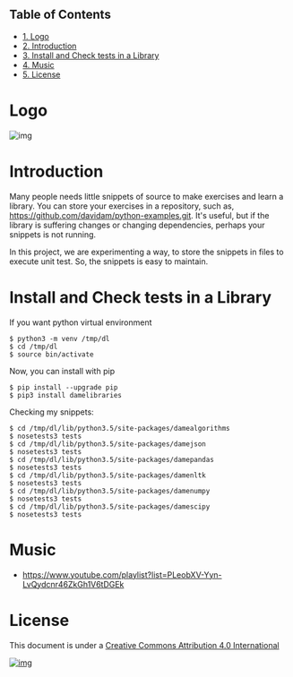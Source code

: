 <div id="table-of-contents">
<h2>Table of Contents</h2>
<div id="text-table-of-contents">
<ul>
<li><a href="#sec-1">1. Logo</a></li>
<li><a href="#sec-2">2. Introduction</a></li>
<li><a href="#sec-3">3. Install and Check tests in a Library</a></li>
<li><a href="#sec-4">4. Music</a></li>
<li><a href="#sec-5">5. License</a></li>
</ul>
</div>
</div>

# Logo<a id="sec-1" name="sec-1"></a>

![img](https://upload.wikimedia.org/wikipedia/commons/thumb/6/65/Magpie_in_Madrid_%28Spain%29_91.jpg/636px-Magpie_in_Madrid_%28Spain%29_91.jpg)

# Introduction<a id="sec-2" name="sec-2"></a>

Many people needs little snippets of source to make exercises and
learn a library. You can store your exercises in a repository, such
as, <https://github.com/davidam/python-examples.git>. It's useful, but
if the library is suffering changes or changing dependencies, perhaps
your snippets is not running.

In this project, we are experimenting a way, to store the snippets in
files to execute unit test. So, the snippets is easy to maintain.

# Install and Check tests in a Library<a id="sec-3" name="sec-3"></a>

If you want python virtual environment

    $ python3 -m venv /tmp/dl
    $ cd /tmp/dl
    $ source bin/activate

Now, you can install with pip

    $ pip install --upgrade pip
    $ pip3 install damelibraries

Checking my snippets:

    $ cd /tmp/dl/lib/python3.5/site-packages/damealgorithms
    $ nosetests3 tests
    $ cd /tmp/dl/lib/python3.5/site-packages/damejson
    $ nosetests3 tests
    $ cd /tmp/dl/lib/python3.5/site-packages/damepandas
    $ nosetests3 tests
    $ cd /tmp/dl/lib/python3.5/site-packages/damenltk
    $ nosetests3 tests
    $ cd /tmp/dl/lib/python3.5/site-packages/damenumpy
    $ nosetests3 tests
    $ cd /tmp/dl/lib/python3.5/site-packages/damescipy
    $ nosetests3 tests

# Music<a id="sec-4" name="sec-4"></a>

-   <https://www.youtube.com/playlist?list=PLeobXV-Yyn-LvQydcnr46ZkGh1V6tDGEk>

# License<a id="sec-5" name="sec-5"></a>

This document is under a [Creative Commons Attribution 4.0 International](http://creativecommons.org/licenses/by/4.0/deed)

[![img](http://i.creativecommons.org/l/by/3.0/80x15.png)](http://creativecommons.org/licenses/by/4.0/deed)